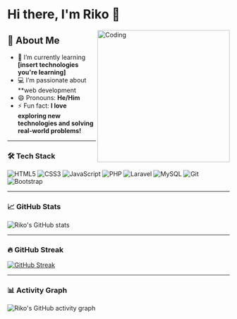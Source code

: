 # Hi there, I'm Riko 👋

<img align="right" alt="Coding" width="300" src="https://media.giphy.com/media/qgQUggAC3Pfv687qPC/giphy.gif" />

## 👀 About Me
- 🌱 I’m currently learning **[insert technologies you're learning]**
- 💻 I’m passionate about **web development
- 😄 Pronouns: **He/Him**
- ⚡ Fun fact: **I love exploring new technologies and solving real-world problems!**

---

### 🛠️ Tech Stack

![HTML5](https://img.shields.io/badge/-HTML5-E34F26?style=flat-square&logo=html5&logoColor=white)
![CSS3](https://img.shields.io/badge/-CSS3-1572B6?style=flat-square&logo=css3&logoColor=white)
![JavaScript](https://img.shields.io/badge/-JavaScript-F7DF1E?style=flat-square&logo=javascript&logoColor=black)
![PHP](https://img.shields.io/badge/-PHP-777BB4?style=flat-square&logo=php&logoColor=white)
![Laravel](https://img.shields.io/badge/-Laravel-FF2D20?style=flat-square&logo=laravel&logoColor=white)
![MySQL](https://img.shields.io/badge/-MySQL-4479A1?style=flat-square&logo=mysql&logoColor=white)
![Git](https://img.shields.io/badge/-Git-F05032?style=flat-square&logo=git&logoColor=white)
![Bootstrap](https://img.shields.io/badge/-Bootstrap-563D7C?style=flat-square&logo=bootstrap&logoColor=white)

---

### 📈 GitHub Stats

![Riko's GitHub stats](https://github-readme-stats.vercel.app/api?username=27rikos&show_icons=true&theme=radical)

---

### 🔥 GitHub Streak

[![GitHub Streak](https://github-readme-streak-stats.herokuapp.com?user=27rikos&theme=radical&date_format=M%20j%5B%2C%20Y%5D)](https://git.io/streak-stats)

---


### 📊 Activity Graph

![Riko's GitHub activity graph](https://github-readme-activity-graph.cyclic.app/graph?username=27rikos&theme=radical)
